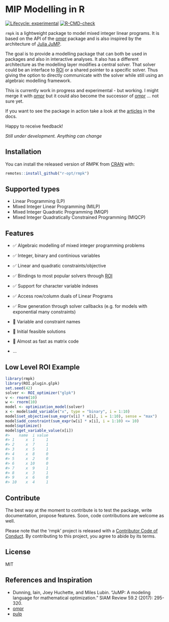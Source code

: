 
<!-- README.md is generated from README.Rmd. Please edit that file -->

# MIP Modelling in R

<!-- badges: start -->

[![Lifecycle:
experimental](https://img.shields.io/badge/lifecycle-experimental-orange.svg)](https://www.tidyverse.org/lifecycle/#experimental)
[![R-CMD-check](https://github.com/r-opt/rmpk/workflows/R-CMD-check/badge.svg)](https://github.com/r-opt/rmpk/actions)
<!-- badges: end -->

`rmpk` is a lightweight package to model mixed integer linear programs.
It is based on the API of the
[ompr](https://github.com/dirkschumacher/ompr) package and is also
inspired by the architecture of [Julia
JuMP](https://github.com/JuliaOpt/JuMP.jl).

The goal is to provide a modelling package that can both be used in
packages and also in interactive analyses. It also has a different
architecture as the modelling layer modifies a central solver. That
solver could be an interface to
[ROI](https://CRAN.R-project.org/package=ROI) or a shared pointer to a
specific solver. Thus giving the option to directly communicate with the
solver while still using an algebraic modelling framework.

This is currently work in progress and experimental - but working. I
might merge it with [ompr](https://github.com/dirkschumacher/ompr) but
it could also become the successor of
[ompr](https://github.com/dirkschumacher/ompr) … not sure yet.

If you want to see the package in action take a look at the
[articles](https://r-opt.github.io/rmpk/) in the docs.

Happy to receive feedback!

*Still under development. Anything can change*

## Installation

You can install the released version of RMPK from
[CRAN](https://CRAN.R-project.org) with:

``` r
remotes::install_github("r-opt/rmpk")
```

## Supported types

-   Linear Programming (LP)
-   Mixed Integer Linear Programming (MILP)
-   Mixed Integer Quadratic Programming (MIQP)
-   Mixed Integer Quadratically Constrained Programming (MIQCP)

## Features

-   ✅ Algebraic modelling of mixed integer programming problems

-   ✅ Integer, binary and continious variables

-   ✅ Linear and quadratic constraints/objective

-   ✅ Bindings to most popular solvers through
    [ROI](https://CRAN.R-project.org/package=ROI)

-   ✅ Support for character variable indexes

-   ✅ Access row/column duals of Linear Programs

-   ✅ Row generation through solver callbacks (e.g. for models with
    exponential many constraints)

-   🚧 Variable and constraint names

-   🚧 Initial feasible solutions

-   🚧 Almost as fast as matrix code

-   …

## Low Level ROI Example

``` r
library(rmpk)
library(ROI.plugin.glpk)
set.seed(42)
solver <- ROI_optimizer("glpk")
v <- rnorm(10)
w <- rnorm(10)
model <- optimization_model(solver)
x <- model$add_variable("x", type = "binary", i = 1:10)
model$set_objective(sum_expr(v[i] * x[i], i = 1:10), sense = "max")
model$add_constraint(sum_expr(w[i] * x[i], i = 1:10) <= 10)
model$optimize()
model$get_variable_value(x[i])
#>    name  i value
#> 1     x  1     1
#> 2     x  7     1
#> 3     x  5     1
#> 4     x  8     0
#> 5     x  2     0
#> 6     x 10     0
#> 7     x  9     1
#> 8     x  3     1
#> 9     x  6     0
#> 10    x  4     1
```

## Contribute

The best way at the moment to contribute is to test the package, write
documentation, propose features. Soon, code contributions are welcome as
well.

Please note that the ‘rmpk’ project is released with a [Contributor Code
of Conduct](CODE_OF_CONDUCT.md). By contributing to this project, you
agree to abide by its terms.

## License

MIT

## References and Inspiration

-   Dunning, Iain, Joey Huchette, and Miles Lubin. “JuMP: A modeling
    language for mathematical optimization.” SIAM Review 59.2 (2017):
    295-320.
-   [ompr](https://github.com/dirkschumacher/ompr)
-   [pulp](https://github.com/coin-or/pulp)
